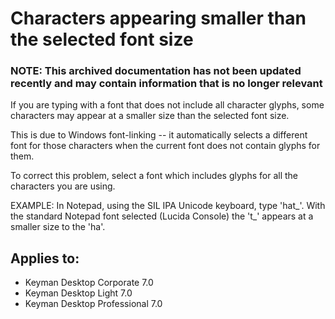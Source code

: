 # Characters appearing smaller than the selected font size

### **NOTE**: This archived documentation has not been updated recently and may contain information that is no longer relevant

If you are typing with a font that does not include all character glyphs, some characters may appear at a smaller size than the selected font size.

This is due to Windows font-linking -- it automatically selects a different font for those characters when the current font does not contain glyphs for them.

To correct this problem, select a font which includes glyphs for all the characters you are using.

EXAMPLE: In Notepad, using the SIL IPA Unicode keyboard, type 'hat_'. With the standard Notepad font selected (Lucida Console) the 't_' appears at a smaller size to the 'ha'.

## Applies to:
* Keyman Desktop Corporate 7.0
* Keyman Desktop Light 7.0
* Keyman Desktop Professional 7.0
